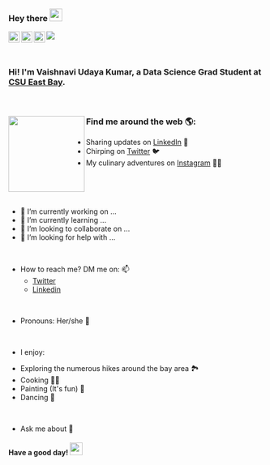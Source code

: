 ### **Hey there** <img src="https://media.giphy.com/media/hvRJCLFzcasrR4ia7z/giphy.gif" width="25px">


<a href="https://discord.gg/JFHjnQwH">
  <img align="left" alt="Vaishnavi's Discord" width="22px" src="https://raw.githubusercontent.com/peterthehan/peterthehan/master/assets/discord.svg" />
</a>
<a href="https://twitter.com/vaishnavi_uk">
  <img align="left" alt="Vaishnavi Udaya Kumar | Twitter" width="22px" src="https://raw.githubusercontent.com/peterthehan/peterthehan/master/assets/twitter.svg" />
</a>
<a href="https://www.linkedin.com/in/vaishnavi-udaya-kumar/">
  <img align="left" alt="Vaishnavi's LinkedIN" width="22px" src="https://raw.githubusercontent.com/peterthehan/peterthehan/master/assets/linkedin.svg" />
</a>

![](https://visitor-badge.glitch.me/badge?page_id=vaishetty.vaishetty)

<br />

### Hi! I'm Vaishnavi Udaya Kumar, a Data Science Grad Student at [CSU East Bay](https://twitter.com/CalStateEastBay).

  
<br />

  ### Find me around the web 🌎: <a href="https://github.com/sponsors/M0nica"><img align="left" width="150" height="150" src="https://github.com/M0nica/M0nica/blob/main/octomonica/m0nica-octocat-rotating.gif?raw=true"></a>
- Sharing updates on <a href="https://www.linkedin.com/in/vaishnavi-udaya-kumar/">LinkedIn</a> 💼
- Chirping on <a href="https://twitter.com/vaishnavi_uk"> Twitter</a> 🐦
- My culinary adventures on <a href="https://www.instagram.com/kitchen.apprentice/">Instagram</a> 🧑‍🍳
  
<br />
<br />
<br />

- 🔭 I’m currently working on ...
- 🌱 I’m currently learning ...
- 👯 I’m looking to collaborate on ...
- 🤔 I’m looking for help with ...



<br />

- How to reach me? DM me on: 📫 
    * [Twitter](https://twitter.com/vaishnavi_uk)
    * [Linkedin](https://www.linkedin.com/in/vaishnavi-udaya-kumar/)

<br />

-  Pronouns: Her/she 👩

<br />

-  I enjoy: 

  * Exploring the numerous hikes around the bay area 🏞 
  * Cooking 🧑‍🍳
  * Painting (It's fun) 🎨
  * Dancing 💃
  
  <br />

-  Ask me about 🤔
  
#### Have a good day! <img src="https://media.giphy.com/media/hvRJCLFzcasrR4ia7z/giphy.gif" width="25px">

